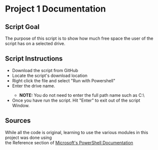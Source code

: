 <h1>Project 1 Documentation</h1>
<h2>Script Goal</h2>
<body>The purpose of this script is to show how much free space the user of the script has on a selected drive. </body>
<h2>Script Instructions</h2>
<body>
  <ul>
    <li>Download the script from GitHub</li>
    <li>Locate the script's download location</li>
    <li>Right click the file and select "Run with Powershell"</li>
    <li>Enter the drive name. </li>
      <ul><li><b>NOTE:</b>  You do not need to enter the full path name such as C:\</li></ul> 
    <li>Once you have run the script. Hit "Enter" to exit out of the script Window.</li>
  </ul>
</body>

<h2>Sources</h2>
<body>
  While all the code is original, 
  learning to use the various modules in this project was done using <br>
  the Reference section of <a href="https://learn.microsoft.com/en-us/powershell/scripting/how-to-use-docs?view=powershell-7.3">Microsoft's PowerShell Documentation</a>

</body>
